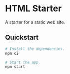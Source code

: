 # HTML Starter

A starter for a static web site.

## Quickstart

```sh
# Install the dependencies.
npm ci

# Start the app.
npm start
```
